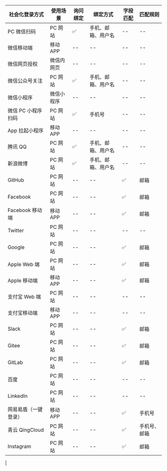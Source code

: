 | 社会化登录方式       | 使用场景   | 询问绑定 | 绑定方式           | 字段匹配 | 匹配规则     |
| -------------------- | ---------- | -------- | ------------------ | -------- | ------------ |
| PC 微信扫码         | PC 网站    | ✅       | 手机、邮箱、用户名 | --       | --           |
| 微信移动端           | 移动 APP   | --       | --                 | --       | --           |
| 微信网页授权         | 微信内网页 | --       | --                 | --       | --           |
| 微信公众号关注       | PC 网站    | ✅       | 手机、邮箱、用户名 | --       | --           |
| 微信小程序           | 微信小程序 | --       | --                 | --       | --           |
| 微信 PC 小程序扫码       | PC 网站    | ✅       | 手机号             | --       | --           |
| App 拉起小程序       | 移动 APP   | --       | --                 | --       | --           |
| 腾讯 QQ              | PC 网站    | ✅       | 手机、邮箱、用户名 | --       | --           |
| 新浪微博             | PC 网站    | ✅       | 手机、邮箱、用户名 | --       | --           |
| GitHub               | PC 网站    | --       | --                 | ✅       | 邮箱         |
| Facebook             | PC 网站    | --       | --                 | ✅       | 邮箱         |
| Facebook 移动端            | 移动 APP    | --       | --                 | ✅       | 邮箱         |
| Twitter              | PC 网站    | --       | --                 | --       | --           |
| Google               | PC 网站    | --       | --                 | ✅       | 邮箱         |
| Apple Web 端         | PC 网站    | --       | --                 | ✅       | 邮箱         |
| Apple 移动端         | 移动 APP   | --       | --                 | ✅       | 邮箱         |
| 支付宝 Web 端        | PC 网站    | --       | --                 | --       | --           |
| 支付宝移动端         | 移动 APP   | --       | --                 | --       | --           |
| Slack                | PC 网站    | --       | --                 | ✅       | 邮箱         |
| Gitee                | PC 网站    | --       | --                 | ✅       | 邮箱         |
| GitLab               | PC 网站    | --       | --                 | ✅       | 邮箱         |
| 百度                 | PC 网站    | --       | --                 | --       | --           |
| LinkedIn             | PC 网站    | --       | --                 | --       | --           |
| 网易易盾（一键登录） | 移动 APP   | --       | --                 | ✅       | 手机号       |
| 青云 QingCloud       | PC 网站    | --       | --                 | ✅       | 手机号、邮箱 |
| Instagram            | PC 网站    | --       | --                 | ✅       | 邮箱         |

|
